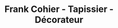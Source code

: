 ---
title: "Frank Cohier - Tapissier - Décorateur"
url: /caen/frank-cohier-tapissier-decorateur/
shop: Raumausstattung
---